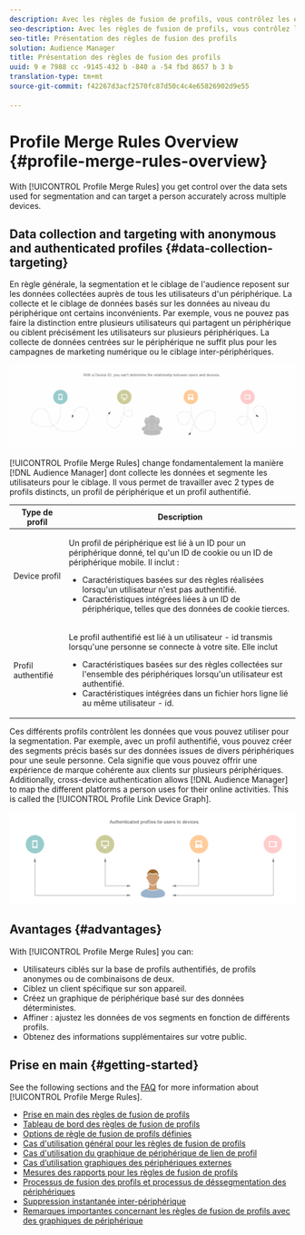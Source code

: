 ```yaml
---
description: Avec les règles de fusion de profils, vous contrôlez les ensembles de données utilisés pour la segmentation et pouvez cibler une personne avec précision sur plusieurs périphériques.
seo-description: Avec les règles de fusion de profils, vous contrôlez les ensembles de données utilisés pour la segmentation et pouvez cibler une personne avec précision sur plusieurs périphériques.
seo-title: Présentation des règles de fusion des profils
solution: Audience Manager
title: Présentation des règles de fusion des profils
uuid: 9 e 7988 cc -9145-432 b -840 a -54 fbd 8657 b 3 b
translation-type: tm+mt
source-git-commit: f42267d3acf2570fc87d50c4c4e65826902d9e55

---
```



# Profile Merge Rules Overview {#profile-merge-rules-overview}

With [!UICONTROL Profile Merge Rules] you get control over the data sets used for segmentation and can target a person accurately across multiple devices.

## Data collection and targeting with anonymous and authenticated profiles {#data-collection-targeting}

En règle générale, la segmentation et le ciblage de l'audience reposent sur les données collectées auprès de tous les utilisateurs d'un périphérique. La collecte et le ciblage de données basés sur les données au niveau du périphérique ont certains inconvénients. Par exemple, vous ne pouvez pas faire la distinction entre plusieurs utilisateurs qui partagent un périphérique ou ciblent précisément les utilisateurs sur plusieurs périphériques. La collecte de données centrées sur le périphérique ne suffit plus pour les campagnes de marketing numérique ou le ciblage inter-périphériques.

![](assets/unauthenticated2.png)

[!UICONTROL Profile Merge Rules] change fondamentalement la manière [!DNL Audience Manager] dont collecte les données et segmente les utilisateurs pour le ciblage. Il vous permet de travailler avec 2 types de profils distincts, un profil de périphérique et un profil authentifié.

<table id="table_CE98C0E32A964B27804736A896233869"> 
 <thead> 
  <tr> 
   <th colname="col1" class="entry"> Type de profil </th> 
   <th colname="col2" class="entry"> Description </th> 
  </tr> 
 </thead>
 <tbody> 
  <tr> 
   <td colname="col1"> Device  profil </td> 
   <td colname="col2"> <p>Un profil de périphérique est lié à un ID pour un périphérique donné, tel qu'un ID de cookie ou un ID de périphérique mobile. Il inclut : </p> <p>
     <ul id="ul_0420875DE65E44FFAC76E0DD205CFEC4"> 
      <li id="li_044AD85C644A41FB8EF48164BAC0CE34">Caractéristiques basées sur des règles réalisées lorsqu'un utilisateur n'est pas authentifié. </li> 
      <li id="li_984D9790A6984139AFCFC2DFE4DF1BFC">Caractéristiques intégrées liées à un ID de périphérique, telles que des données de cookie tierces. </li>
     </ul> </p> </td>
  </tr>
  <tr> 
   <td colname="col1"> Profil authentifié </td> 
   <td colname="col2"> <p>Le profil authentifié est lié à un utilisateur - id transmis lorsqu'une personne se connecte à votre site. Elle inclut </p>
    <ul id="ul_18319CAA875148DBAE095134D42637B3"> 
     <li id="li_E24BD33E049849E5A594B0750F530475">Caractéristiques basées sur des règles collectées sur l'ensemble des périphériques lorsqu'un utilisateur est authentifié. </li>
     <li id="li_531AC9E0EC9D45108457FEC8E8D4E66C">Caractéristiques intégrées dans un fichier hors ligne lié au même utilisateur - id. </li>
    </ul> </td>
  </tr>
 </tbody>
</table>

Ces différents profils contrôlent les données que vous pouvez utiliser pour la segmentation. Par exemple, avec un profil authentifié, vous pouvez créer des segments précis basés sur des données issues de divers périphériques pour une seule personne. Cela signifie que vous pouvez offrir une expérience de marque cohérente aux clients sur plusieurs périphériques. Additionally, cross-device authentication allows [!DNL Audience Manager] to map the different platforms a person uses for their online activities. This is called the [!UICONTROL Profile Link Device Graph].

![](assets/authenticated2.png)

## Avantages {#advantages}

With [!UICONTROL Profile Merge Rules] you can:

* Utilisateurs ciblés sur la base de profils authentifiés, de profils anonymes ou de combinaisons de deux.
* Ciblez un client spécifique sur son appareil.
* Créez un graphique de périphérique basé sur des données déterministes.
* Affiner : ajustez les données de vos segments en fonction de différents profils.
* Obtenez des informations supplémentaires sur votre public.

## Prise en main {#getting-started}

See the following sections and the [FAQ](../../faq/faq-profile-merge.md) for more information about [!UICONTROL Profile Merge Rules].

* [Prise en main des règles de fusion de profils](/help/using/features/profile-merge-rules/merge-rules-start.md)
* [Tableau de bord des règles de fusion de profils](/help/using/features/profile-merge-rules/merge-rules-dashboard.md)
* [Options de règle de fusion de profils définies](/help/using/features/profile-merge-rules/merge-rule-definitions.md)
* [Cas d'utilisation général pour les règles de fusion de profils](/help/using/features/profile-merge-rules/merge-rule-targeting-options.md)
* [Cas d'utilisation du graphique de périphérique de lien de profil](/help/using/features/profile-merge-rules/profile-link-use-case.md)
* [Cas d’utilisation graphiques des périphériques externes](/help/using/features/profile-merge-rules/external-graph-use-cases.md)
* [Mesures des rapports pour les règles de fusion de profils](/help/using/features/profile-merge-rules/profile-link-metrics.md)
* [Processus de fusion des profils et processus de déssegmentation des périphériques](/help/using/features/profile-merge-rules/merge-rule-unsegment.md)
* [Suppression instantanée inter-périphérique](/help/using/features/profile-merge-rules/instant-cross-device-suppression.md)
* [Remarques importantes concernant les règles de fusion de profils avec des graphiques de périphérique](/help/using/features/profile-merge-rules/considerations-pmr-device-graph.md)

